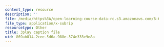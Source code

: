 ```yaml
---
content_type: resource
description: ''
file: /media/https%3A/open-learning-course-data-rc.s3.amazonaws.com/6-042j-mathematics-for-computer-science-spring-2015/869ab8142cee5d6a988e374e333e9e8a_VJzv6WJTtNc.vtt
file_type: application/x-subrip
resourcetype: Other
title: 3play caption file
uid: 869ab814-2cee-5d6a-988e-374e333e9e8a
---
```

